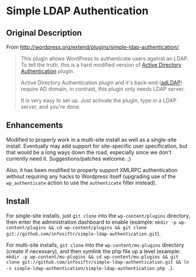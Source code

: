 # Simple LDAP Authentication
## Original Description

From <http://wordpress.org/extend/plugins/simple-ldap-authentication/>:

> This plugin allows WordPress to authenticate users against an LDAP. To tell the truth, this is a hard modified version of [Active Directory Authentication](http://wordpress.org/extend/plugins/active-directory-authentication/) plugin.
>
> Active Directory Authentication plugin and it's back-end ([adLDAP](http://adldap.sourceforge.net/)) require AD domain, in contrast, this plugin only needs LDAP server.
>
> It is very easy to set up. Just activate the plugin, type in a LDAP server, and you're done.

## Enhancements

Modified to properly work in a multi-site install as well as a single-site install.  Eventually may add support for site-specific user specification, but that would be a long ways down the road, especially since we don't currently need it.  Suggestions/patches welcome. ;)

Also, it has been modified to properly support XMLRPC authentication without requiring any hacks to Wordpress itself (upgrading use of the `wp_authenticate` action to use the `authenticate` filter instead).

## Install

For single-site installs, just `git clone` into the `wp-content/plugins` directory, then enter the administration dashboard to enable (example: `mkdir -p wp-content/plugins && cd wp-content/plugins && git clone git://github.com/infosiftr/simple-ldap-authentication.git`).

For multi-site installs, `git clone` into the `wp-content/mu-plugins` directory (create if necessary), and then symlink the php file up a level (example: `mkdir -p wp-content/mu-plugins && cd wp-content/mu-plugins && git clone git://github.com/infosiftr/simple-ldap-authentication.git && ln -s simple-ldap-authentication/simple-ldap-authentication.php .`).
